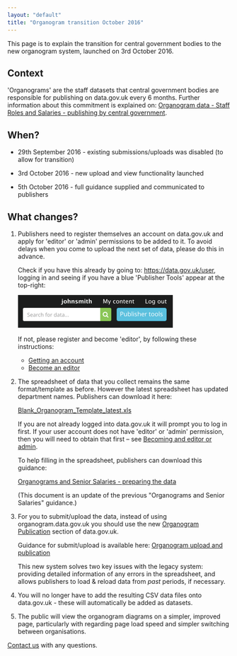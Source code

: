 ```yaml
---
layout: "default"
title: "Organogram transition October 2016"
---
```


This page is to explain the transition for central government bodies to the new organogram system, launched on 3rd October 2016.

## Context

'Organograms' are the staff datasets that central government bodies are responsible for publishing on data.gov.uk every 6 months. Further information about this commitment is explained on: [Organogram data - Staff Roles and Salaries - publishing by central government](organogram-data.html).

## When?

* 29th September 2016 - existing submissions/uploads was disabled (to allow for transition)

* 3rd October 2016 - new upload and view functionality launched

* 5th October 2016 - full guidance supplied and communicated to publishers

## What changes?

1. Publishers need to register themselves an account on data.gov.uk and apply for 'editor' or 'admin' permissions to be added to it. To avoid delays when you come to upload the next set of data, please do this in advance.

   Check if you have this already by going to: <https://data.gov.uk/user>, logging in and seeing if you have a blue 'Publisher Tools' appear at the top-right:

   ![publisher tools button](images/become_editor_publisher_tools_button.png)

   If not, please register and become 'editor', by following these instructions:

   * [Getting an account](becoming_an_editor_or_admin.html#getting-an-account)
   * [Become an editor](becoming_an_editor_or_admin.html#become-an-editor)

2. The spreadsheet of data that you collect remains the same format/template as before. However the latest spreadsheet has updated department names. Publishers can download it here:

    [Blank_Organogram_Template_latest.xls](https://data.gov.uk/publisher-files/organogram_docs/Blank_Organogram_Template_latest.xls)

    If you are not already logged into data.gov.uk it will prompt you to log in first. If your user account does not have 'editor' or 'admin' permission, then you will need to obtain that first – see [Becoming and editor or admin](becoming_an_editor_or_admin.html).

    To help filling in the spreadsheet, publishers can download this guidance:

    [Organograms and Senior Salaries - preparing the data](https://data.gov.uk/publisher-files/organogram_docs/OrganogramsPreparingTheDataGuidanceSeptember2016.pdf)

    (This document is an update of the previous "Organograms and Senior Salaries" guidance.)

3. For you to submit/upload the data, instead of using organogram.data.gov.uk you should use the new [Organogram Publication](https://data.gov.uk/organogram/manage) section of data.gov.uk.

   Guidance for submit/upload is available here: [Organogram upload and publication](organogram-upload.html)

   This new system solves two key issues with the legacy system: providing detailed information of any errors in the spreadsheet, and allows publishers to load & reload data from *past* periods, if necessary.

4. You will no longer have to add the resulting CSV data files onto data.gov.uk - these will automatically be added as datasets.

5. The public will view the organogram diagrams on a simpler, improved page, particularly with regarding page load speed and simpler switching between organisations.

[Contact us](http://data.gov.uk/contact) with any questions.
